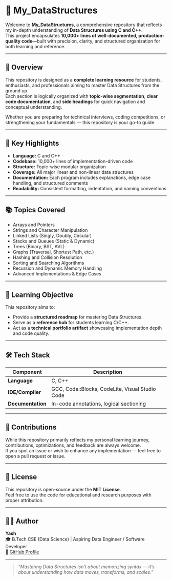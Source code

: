 # 🧠 My_DataStructures

Welcome to **My_DataStructures**, a comprehensive repository that reflects my in-depth understanding of **Data Structures using C and C++**.  
This project encapsulates **10,000+ lines of well-documented, production-quality code**—built with precision, clarity, and structured organization for both learning and reference.

---

## 🚀 Overview

This repository is designed as a **complete learning resource** for students, enthusiasts, and professionals aiming to master Data Structures from the ground up.  
Each section is logically organized with **topic-wise segmentation**, **clear code documentation**, and **side headings** for quick navigation and conceptual understanding.

Whether you are preparing for technical interviews, coding competitions, or strengthening your fundamentals — this repository is your go-to guide.

---

## 🧩 Key Highlights

- **Language:** C and C++  
- **Codebase:** 10,000+ lines of implementation-driven code  
- **Structure:** Topic-wise modular organization  
- **Coverage:** All major linear and non-linear data structures  
- **Documentation:** Each program includes explanations, edge case handling, and structured comments  
- **Readability:** Consistent formatting, indentation, and naming conventions  

---

## 📚 Topics Covered

- Arrays and Pointers  
- Strings and Character Manipulation  
- Linked Lists (Singly, Doubly, Circular)  
- Stacks and Queues (Static & Dynamic)  
- Trees (Binary, BST, AVL)  
- Graphs (Traversal, Shortest Path, etc.)  
- Hashing and Collision Resolution  
- Sorting and Searching Algorithms  
- Recursion and Dynamic Memory Handling  
- Advanced Implementations & Edge Cases  

---

## 🧠 Learning Objective

This repository aims to:
- Provide a **structured roadmap** for mastering Data Structures.  
- Serve as a **reference hub** for students learning C/C++.  
- Act as a **technical portfolio artifact** showcasing implementation depth and code quality.

---

## 🛠️ Tech Stack

| Component | Description |
|------------|-------------|
| **Language** | C, C++ |
| **IDE/Compiler** | GCC, Code::Blocks, CodeLite, Visual Studio Code |
| **Documentation** | In-code annotations, logical sectioning |

---

## 🤝 Contributions

While this repository primarily reflects my personal learning journey, contributions, optimizations, and feedback are always welcome.  
If you spot an issue or wish to enhance any implementation — feel free to open a pull request or issue.

---

## 📄 License

This repository is open-source under the **MIT License**.  
Feel free to use the code for educational and research purposes with proper attribution.

---

## 👨‍💻 Author

**Yash**  
🎓 B.Tech CSE (Data Science) | Aspiring Data Engineer / Software Developer  
🔗 [GitHub Profile](https://github.com/Yash864512)

---

> _“Mastering Data Structures isn’t about memorizing syntax — it’s about understanding how data moves, transforms, and scales.”_
